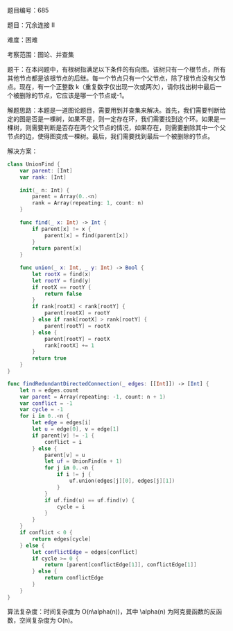 题目编号：685

题目：冗余连接 II

难度：困难

考察范围：图论、并查集

题干：在本问题中，有根树指满足以下条件的有向图。该树只有一个根节点，所有其他节点都是该根节点的后继。每一个节点只有一个父节点，除了根节点没有父节点。现在，有一个正整数 k（重复数字仅出现一次或两次），请你找出树中最后一个被删除的节点，它应该是哪一个节点或-1。 

解题思路：本题是一道图论题目，需要用到并查集来解决。首先，我们需要判断给定的图是否是一棵树，如果不是，则一定存在环，我们需要找到这个环。如果是一棵树，则需要判断是否存在两个父节点的情况，如果存在，则需要删除其中一个父节点的边，使得图变成一棵树。最后，我们需要找到最后一个被删除的节点。

解决方案：

```swift
class UnionFind {
    var parent: [Int]
    var rank: [Int]
    
    init(_ n: Int) {
        parent = Array(0..<n)
        rank = Array(repeating: 1, count: n)
    }
    
    func find(_ x: Int) -> Int {
        if parent[x] != x {
            parent[x] = find(parent[x])
        }
        return parent[x]
    }
    
    func union(_ x: Int, _ y: Int) -> Bool {
        let rootX = find(x)
        let rootY = find(y)
        if rootX == rootY {
            return false
        }
        if rank[rootX] < rank[rootY] {
            parent[rootX] = rootY
        } else if rank[rootX] > rank[rootY] {
            parent[rootY] = rootX
        } else {
            parent[rootY] = rootX
            rank[rootX] += 1
        }
        return true
    }
}

func findRedundantDirectedConnection(_ edges: [[Int]]) -> [Int] {
    let n = edges.count
    var parent = Array(repeating: -1, count: n + 1)
    var conflict = -1
    var cycle = -1
    for i in 0..<n {
        let edge = edges[i]
        let u = edge[0], v = edge[1]
        if parent[v] != -1 {
            conflict = i
        } else {
            parent[v] = u
            let uf = UnionFind(n + 1)
            for j in 0..<n {
                if i != j {
                    uf.union(edges[j][0], edges[j][1])
                }
            }
            if uf.find(u) == uf.find(v) {
                cycle = i
            }
        }
    }
    if conflict < 0 {
        return edges[cycle]
    } else {
        let conflictEdge = edges[conflict]
        if cycle >= 0 {
            return [parent[conflictEdge[1]], conflictEdge[1]]
        } else {
            return conflictEdge
        }
    }
}
```

算法复杂度：时间复杂度为 O(n\alpha(n))，其中 \alpha(n) 为阿克曼函数的反函数，空间复杂度为 O(n)。